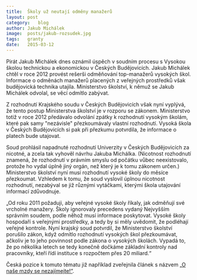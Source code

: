 ```yaml
---
title:	Školy už neutají odměny manažerů
layout:	post
category:	blog
author:	Jakub Michálek
image:	posts/jakub-rozsudek.jpg
tags:	granty
date:	2015-03-12
---
```


Pirát Jakub Michálek dnes oznámil úspěch v soudním procesu s Vysokou školou technickou a ekonomickou v Českých Budějovicích. Jakub Michálek chtěl v roce 2012 provést rešerši odměňování top-manažerů vysokých škol. Informace o odměnách manažerů placených z veřejných prostředků však budějovická technika utajila. Ministerstvo školství, k němuž se Jakub Michálek odvolal, se věcí odmítlo zabývat. 

Z rozhodnutí Krajského soudu v Českých Budějovicích však nyní vyplývá, že tento postup Ministerstva školství je v rozporu se zákonem. Ministerstvo totiž v roce 2012 předávalo odvolání zpátky k rozhodnutí vysokým školám, které pak samy "nezávisle" přezkoumávaly vlastní rozhodnutí. Vysoká škola v Českých Budějovicích si pak při přezkumu potvrdila, že informace o platech bude utajovat.

Soud prohlásil napadnuté rozhodnutí Univerzity v Českých Budějovicích za nicotné, a zcela tak vyhověl návrhu Jakuba Michálka. (Nicotnost rozhodnutí znamená, že rozhodnutí v právním smyslu od počátku vůbec neexistovalo, protože ho vydal úplně jiný orgán, než který je k tomu zákonem určen.) 
Ministerstvo školství nyní musí rozhodnutí vysoké školy do měsíce přezkoumat. Vzhledem k tomu, že soud vyslovil úplnou nicotnost rozhodnutí, nezabýval se již různými vytáčkami, kterými škola utajování informací zdůvodnuje.

„Od roku 2011 požaduji, aby veřejné vysoké školy říkaly, jak odměňují své vrcholné manažery. Školy ignorovaly precedens vydaný Nejvyšším správním soudem, podle něhož musí informace poskytovat. Vysoké školy hospodaří s veřejnými prostředky, a tedy by si měly uvědomit, že podléhají veřejné kontrole. Nyní krajský soud potvrdil, že Ministerstvo školství porušilo zákon, když odmítlo rozhodnutí vysokých škol přezkoumávat, ačkoliv je to jeho povinnost podle zákona o vysokých školách. Vypadá to, že po několika letech se tedy konečně dočkáme základní kontroly nad pracovníky, kteří řídí instituce s rozpočtem přes 20 miliard.“ 

Česká pozice k tomuto tématu již například zveřejnila článek s názvem [„O naše mzdy se nezajímejte!“](http://ceskapozice.lidovky.cz/verejne-vysoke-skoly-o-nase-mzdy-se-nezajimejte-ftg-/tema.aspx?c=A121227_001733_pozice_88396).


